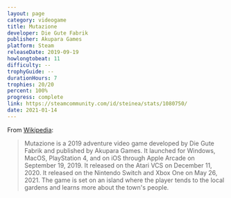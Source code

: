 ```yaml
---
layout: page
category: videogame
title: Mutazione
developer: Die Gute Fabrik
publisher: Akupara Games
platform: Steam
releaseDate: 2019-09-19
howlongtobeat: 11
difficulty: --
trophyGuide: --
durationHours: 7
trophies: 20/20
percent: 100%
progress: complete
link: https://steamcommunity.com/id/steinea/stats/1080750/
date: 2021-01-14
---
```


From [Wikipedia](https://en.wikipedia.org/wiki/Mutazione):

> Mutazione is a 2019 adventure video game developed by Die Gute Fabrik and published by Akupara Games. It launched for Windows, MacOS, PlayStation 4, and on iOS through Apple Arcade on September 19, 2019. It released on the Atari VCS on December 11, 2020. It released on the Nintendo Switch and Xbox One on May 26, 2021. The game is set on an island where the player tends to the local gardens and learns more about the town's people.

